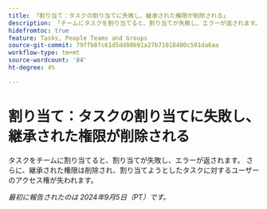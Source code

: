 ```yaml
---
title: 「割り当て：タスクの割り当てに失敗し、継承された権限が削除される」
description: 「チームにタスクを割り当てると、割り当てが失敗し、エラーが返されます。 さらに、継承された権限は削除され、割り当てようとしたタスクに対するユーザーのアクセス権が失われます。」
hidefromtoc: true
feature: Tasks, People Teams and Groups
source-git-commit: 79ffb8fc61d5dd80b91a27b71018400c591da6aa
workflow-type: tm+mt
source-wordcount: '84'
ht-degree: 4%

---
```


# 割り当て：タスクの割り当てに失敗し、継承された権限が削除される

タスクをチームに割り当てると、割り当てが失敗し、エラーが返されます。 さらに、継承された権限は削除され、割り当てようとしたタスクに対するユーザーのアクセス権が失われます。

_最初に報告されたのは 2024年9月5日（PT）です。_
